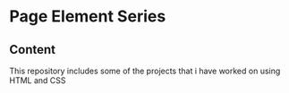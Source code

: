 # Page Element Series
## Content
This repository includes some of the projects that i have worked on using HTML and CSS
